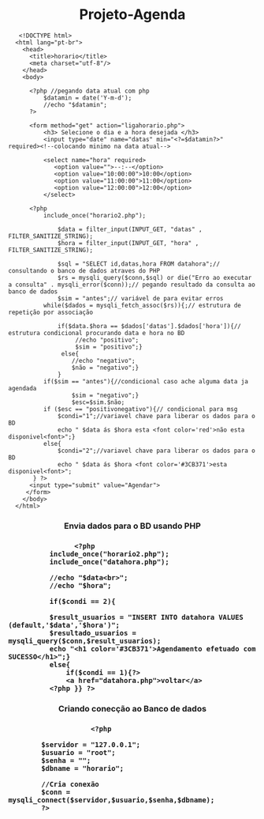 <h1 align="center"> Projeto-Agenda </h1>
     
       <!DOCTYPE html>
      <html lang="pt-br">
        <head>
          <title>horario</title>
          <meta charset="utf-8"/>
        </head>
        <body>

          <?php //pegando data atual com php
              $datamin = date('Y-m-d');
              //echo "$datamin";
          ?>

          <form method="get" action="ligahorario.php"> 
              <h3> Selecione o dia e a hora desejada </h3>
              <input type="date" name="datas" min="<?=$datamin?>" required><!--colocando minimo na data atual-->

              <select name="hora" required>
                 <option value="">--:--</option>
                 <option value="10:00:00">10:00</option>
                 <option value="11:00:00">11:00</option>
                 <option value="12:00:00">12:00</option>
              </select>

          <?php 
              include_once("horario2.php");

                  $data = filter_input(INPUT_GET, "datas" , FILTER_SANITIZE_STRING);
                  $hora = filter_input(INPUT_GET, "hora" , FILTER_SANITIZE_STRING);

                  $sql = "SELECT id,datas,hora FROM datahora";// consultando o banco de dados atraves do PHP 
                  $rs = mysqli_query($conn,$sql) or die("Erro ao executar a consulta" . mysqli_error($conn));// pegando resultado da consulta ao banco de dados
                  $sim = "antes";// variável de para evitar erros
              while($dados = mysqli_fetch_assoc($rs)){;// estrutura de repetição por associação

                  if($data.$hora == $dados['datas'].$dados['hora']){// estrutura condicional procurando data e hora no BD
                       //echo "positivo";
                       $sim = "positivo";}   
                   else{
                      //echo "negativo";
                      $não = "negativo";}
                  }  
              if($sim == "antes"){//condicional caso ache alguma data ja agendada
                      $sim = "negativo";}
                      $esc=$sim.$não;
              if ($esc == "positivonegativo"){// condicional para msg
                  $condi="1";//variavel chave para liberar os dados para o BD
                  echo " $data ás $hora esta <font color='red'>não esta disponivel<font>";}
              else{ 
                  $condi="2";//variavel chave para liberar os dados para o BD
                  echo " $data ás $hora <font color='#3CB371'>esta disponivel<font>";
           } ?>
          <input type="submit" value="Agendar">
         </form>
        </body>
      </html>     
   <h3 align="center">  Envia dados para o BD usando PHP <h3>
  
                    <?php
              include_once("horario2.php");
              include_once("datahora.php");

              //echo "$data<br>";
              //echo "$hora";

              if($condi == 2){

              $result_usuarios = "INSERT INTO datahora VALUES (default,'$data','$hora')";                
              $resultado_usuarios = mysqli_query($conn,$result_usuarios);
              echo "<h1 color='#3CB371'>Agendamento efetuado com SUCESSO</h1>";}
              else{
                  if($condi == 1){?>
                  <a href="datahora.php">voltar</a>
              <?php }} ?>
              
   <h3 align="center"> Criando conecção ao Banco de dados <h3>

                        <?php

            $servidor = "127.0.0.1";
            $usuario = "root";
            $senha = "";
            $dbname = "horario";

            //Cria conexão
            $conn = mysqli_connect($servidor,$usuario,$senha,$dbname);
            ?>

